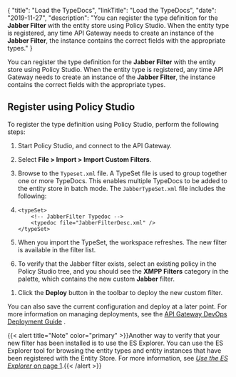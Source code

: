{
"title": "Load the TypeDocs",
"linkTitle": "Load the TypeDocs",
"date": "2019-11-27",
"description": "You can register the type definition for the **Jabber Filter** with the entity store using Policy Studio. When the entity type is registered, any time API Gateway needs to create an instance of the **Jabber Filter**, the instance contains the correct fields with the appropriate types."
}
﻿

You can register the type definition for the **Jabber Filter** with the entity store using Policy Studio. When the entity type is registered, any time API Gateway needs to create an instance of the **Jabber Filter**, the instance contains the correct fields with the appropriate types.

Register using Policy Studio
----------------------------

To register the type definition using Policy Studio, perform the following steps:

1.  Start Policy Studio, and connect to the API Gateway.
2.  Select **File > Import > Import Custom Filters**.
3.  Browse to the `Typeset.xml` file. A TypeSet file is used to group together one or more TypeDocs. This enables multiple TypeDocs to be added to the entity store in batch mode. The `JabberTypeSet.xml` file includes the following:
4.  ``` {space="preserve"}
    <typeSet>
        <!-- JabberFilter Typedoc -->
        <typedoc file="JabberFilterDesc.xml" />
    </typeSet>
    ```

5.  When you import the TypeSet, the workspace refreshes. The new filter is available in the filter list.
6.  To verify that the Jabber filter exists, select an existing policy in the Policy Studio tree, and you should see the **XMPP Filters** category in the palette, which contains the new custom **Jabber** filter.

<!-- -->

1.  Click the **Deploy** button in the toolbar to deploy the new custom filter.

You can also save the current configuration and deploy at a later point. For more information on managing deployments, see the
[API Gateway DevOps Deployment Guide](/bundle/APIGateway_77_PromotionGuide_allOS_en_HTML5/)
.

{{< alert title="Note" color="primary" >}}Another way to verify that your new filter has been installed is to use the ES Explorer. You can use the ES Explorer tool for browsing the entity types and entity instances that have been registered with the Entity Store. For more information, see [*Use the ES Explorer* on page 1](entity_store.htm#Use).{{< /alert >}}
